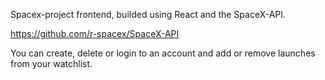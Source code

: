 Spacex-project frontend, builded using React and the SpaceX-API.

https://github.com/r-spacex/SpaceX-API

You can create, delete or login to an account and add or remove launches from your watchlist.